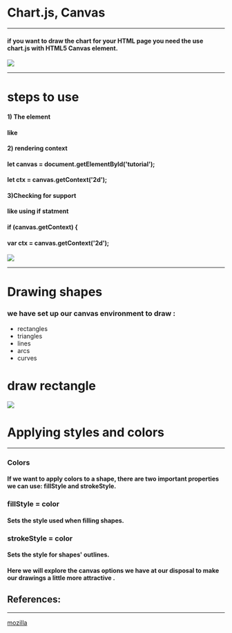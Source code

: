 
# Chart.js, Canvas
---

#### if you want to draw the chart for your HTML page you need the use chart.js with HTML5 Canvas element.

![](http://www.webappers.com/img/2013/06/chart-js.jpg)

---


# steps to use 

#### 1) The <canvas> element  
#### like <canvas> <img> </canvas>

#### 2)  rendering context
#### let canvas = document.getElementById('tutorial');
#### let ctx = canvas.getContext('2d');

#### 3)Checking for support
#### like using if statment 
#### if (canvas.getContext) {
#### var ctx = canvas.getContext('2d');

![](https://cms-assets.tutsplus.com/uploads/users/48/posts/28129/image/JS-code%20(1).png)

---
# Drawing shapes

### we have set up our canvas environment to draw :
- rectangles
- triangles
- lines
- arcs 
- curves

# draw rectangle

![](https://miro.medium.com/max/1264/1*RRaqWPntHn3SoHmtau5ASg.png)

# Applying styles and colors 
---
### Colors
#### If we want to apply colors to a shape, there are two important properties we can use: fillStyle and strokeStyle.

### fillStyle = color
#### Sets the style used when filling shapes.
### strokeStyle = color
#### Sets the style for shapes' outlines.

#### Here we will explore the canvas options we have at our disposal to make our drawings a little more attractive .

## References:
---

[mozilla](https://developer.mozilla.org/)

